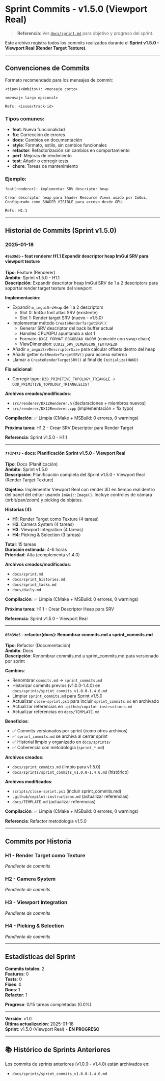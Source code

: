 ﻿# Sprint Commits - v1.5.0 (Viewport Real)

> **Referencia**: Ver [`docs/sprint.md`](sprint.md) para objetivo y progreso del sprint.

Este archivo registra todos los commits realizados durante el **Sprint v1.5.0 - Viewport Real (Render Target Texture)**.

---

## Convenciones de Commits

Formato recomendado para los mensajes de commit:

```
<tipo>(<ámbito>): <mensaje corto>

<mensaje largo opcional>

Refs: <issue/track-id>
```

### Tipos comunes:
- **feat**: Nueva funcionalidad
- **fix**: Corrección de errores
- **docs**: Cambios en documentación
- **style**: Formato, estilo, sin cambios funcionales
- **refactor**: Refactorización sin cambios en comportamiento
- **perf**: Mejoras de rendimiento
- **test**: Añadir o corregir tests
- **chore**: Tareas de mantenimiento

### Ejemplo:
```
feat(renderer): implementar SRV descriptor heap

Crear descriptor heap para Shader Resource Views usado por ImGui.
Configurado como SHADER_VISIBLE para acceso desde GPU.

Refs: H1.1
```

---

## Historial de Commits (Sprint v1.5.0)

### 2025-01-18

#### `49a39db` - feat renderer H1.1 Expandir descriptor heap ImGui SRV para viewport texture

**Tipo**: Feature (Renderer)  
**Ámbito**: Sprint v1.5.0 - H1.1  
**Descripción**: Expandir descriptor heap ImGui SRV de 1 a 2 descriptors para soportar render target texture del viewport

**Implementación**:
- Expandir `m_imguiSrvHeap` de 1 a 2 descriptors
  - Slot 0: ImGui font atlas SRV (existente)
  - Slot 1: Render target SRV (nuevo - v1.5.0)
- Implementar método `CreateRenderTargetSRV()`:
  - Generar SRV descriptor del back buffer actual
  - Handles CPU/GPU apuntando a slot 1
  - Formato: `DXGI_FORMAT_R8G8B8A8_UNORM` (coincide con swap chain)
  - ViewDimension: `D3D12_SRV_DIMENSION_TEXTURE2D`
- Añadir `m_imguiSrvDescriptorSize` para calcular offsets dentro del heap
- Añadir getter `GetRenderTargetSRV()` para acceso externo
- Llamar a `CreateRenderTargetSRV()` al final de `Initialize(HWND)`

**Fix adicional**:
- Corregir typo: `D3D_PRIMITIVE_TOPOLOGY_TRIANGLE` → `D3D_PRIMITIVE_TOPOLOGY_TRIANGLELIST`

**Archivos creados/modificados**:
- `src/renderer/DX12Renderer.h` (declaraciones + miembros nuevos)
- `src/renderer/DX12Renderer.cpp` (implementación + fix typo)

**Compilación**: ✅ Limpia (CMake + MSBuild: 0 errores, 0 warnings)

**Próxima tarea**: H1.2 - Crear SRV Descriptor para Render Target

**Referencia**: Sprint v1.5.0 - H1.1

---

#### `77d7473` - docs: Planificación Sprint v1.5.0 - Viewport Real

**Tipo**: Docs (Planificación)  
**Ámbito**: Sprint v1.5.0  
**Descripción**: Planificación completa del Sprint v1.5.0 - Viewport Real (Render Target Texture)

**Objetivo**: Implementar Viewport Real con render 3D en tiempo real dentro del panel del editor usando `ImGui::Image()`. Incluye controles de cámara (orbit/pan/zoom) y picking de objetos.

**Historias (4)**:
- **H1**: Render Target como Texture (4 tareas)
- **H2**: Camera System (4 tareas)
- **H3**: Viewport Integration (4 tareas)
- **H4**: Picking & Selection (3 tareas)

**Total**: 15 tareas  
**Duración estimada**: 4-6 horas  
**Prioridad**: Alta (complementa v1.4.0)

**Archivos creados/modificados**:
- `docs/sprint.md`
- `docs/sprint_histories.md`
- `docs/sprint_tasks.md`
- `docs/daily.md`

**Compilación**: ✅ Limpia (CMake + MSBuild: 0 errores, 0 warnings)

**Próxima tarea**: H1.1 - Crear Descriptor Heap para SRV

**Referencia**: Sprint v1.5.0 - Viewport Real

---

#### `65b39e5` - refactor(docs): Renombrar commits.md a sprint_commits.md

**Tipo**: Refactor (Documentación)  
**Ámbito**: Docs  
**Descripción**: Renombrar commits.md a sprint_commits.md para versionado por sprint

**Cambios**:
- Renombrar `commits.md` → `sprint_commits.md`
- Historizar commits previos (v1.0.0-1.4.0) en `docs/sprints/sprint_commits_v1.0.0-1.4.0.md`
- Limpiar `sprint_commits.md` para Sprint v1.5.0
- Actualizar `close-sprint.ps1` para incluir `sprint_commits.md` en archivado
- Actualizar referencias en `.github/copilot-instructions.md`
- Actualizar referencias en `docs/TEMPLATE.md`

**Beneficios**:
- ✅ Commits versionados por sprint (como otros archivos)
- ✅ `sprint_commits.md` se archiva al cerrar sprint
- ✅ Historial limpio y organizado en `docs/sprints/`
- ✅ Coherencia con metodología (`sprint_*.md`)

**Archivos creados**:
- `docs/sprint_commits.md` (limpio para v1.5.0)
- `docs/sprints/sprint_commits_v1.0.0-1.4.0.md` (histórico)

**Archivos modificados**:
- `scripts/close-sprint.ps1` (incluir sprint_commits.md)
- `.github/copilot-instructions.md` (actualizar referencias)
- `docs/TEMPLATE.md` (actualizar referencias)

**Compilación**: ✅ Limpia (CMake + MSBuild: 0 errores, 0 warnings)

**Referencia**: Refactor metodología v1.5.0

---

## Commits por Historia

### H1 - Render Target como Texture
*Pendiente de commits*

### H2 - Camera System
*Pendiente de commits*

### H3 - Viewport Integration
*Pendiente de commits*

### H4 - Picking & Selection
*Pendiente de commits*

---

## Estadísticas del Sprint

**Commits totales**: 2  
**Features**: 0  
**Tests**: 0  
**Fixes**: 0  
**Docs**: 1  
**Refactor**: 1

**Progreso**: 0/15 tareas completadas (0.0%)

---

**Versión**: v1.0  
**Última actualización**: 2025-01-18  
**Sprint**: v1.5.0 (Viewport Real) - **EN PROGRESO**

---

## 📚 Histórico de Sprints Anteriores

Los commits de sprints anteriores (v1.0.0 - v1.4.0) están archivados en:
- `docs/sprints/sprint_commits_v1.0.0-1.4.0.md`